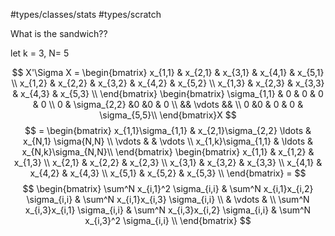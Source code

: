 #types/classes/stats 
#types/scratch

What is the sandwich??

let k = 3, N= 5

$$
X'\Sigma X = 
\begin{bmatrix}
x_{1,1} & x_{2,1} & x_{3,1} & x_{4,1} & x_{5,1} \\
x_{1,2} & x_{2,2} & x_{3,2} & x_{4,2} & x_{5,2} \\
x_{1,3} & x_{2,3} & x_{3,3} & x_{4,3} & x_{5,3} \\
\end{bmatrix}
\begin{bmatrix}
\sigma_{1,1} & 0 & 0 & 0 & 0 \\
0 &  \sigma_{2,2} &0 &0 & 0 \\
&& \vdots && \\
0 &0 & 0 & 0  & \sigma_{5,5}\\
\end{bmatrix}X
$$
$$ = 
\begin{bmatrix}
x_{1,1}\sigma_{1,1} & x_{2,1}\sigma_{2,2} \ldots & x_{N,1} \sigma{N,N} \\
\vdots & & \vdots \\
x_{1,k}\sigma_{1,1} & \ldots & x_{N,k}\sigma_{N,N}\\
\end{bmatrix}
\begin{bmatrix}
x_{1,1} & x_{1,2} & x_{1,3} \\
x_{2,1} & x_{2,2} & x_{2,3} \\
x_{3,1} & x_{3,2} & x_{3,3} \\
x_{4,1} & x_{4,2} & x_{4,3} \\
x_{5,1} & x_{5,2} & x_{5,3} \\
\end{bmatrix} = 
$$
$$
\begin{bmatrix}
\sum^N x_{i,1}^2 \sigma_{i,i} &
\sum^N x_{i,1}x_{i,2} \sigma_{i,i} &
\sum^N x_{i,1}x_{i,3} \sigma_{i,i} \\
& \vdots & \\
\sum^N x_{i,3}x_{i,1} \sigma_{i,i} &
\sum^N x_{i,3}x_{i,2} \sigma_{i,i} &
\sum^N x_{i,3}^2 \sigma_{i,i} \\
\end{bmatrix}
$$
